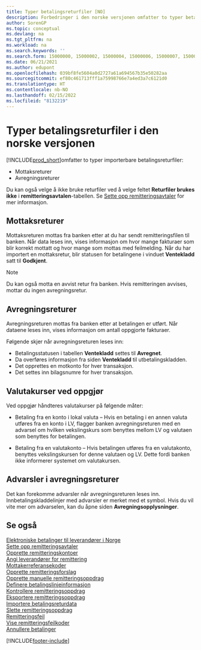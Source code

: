 ```yaml
---
title: Typer betalingsreturfiler [NO]
description: Forbedringer i den norske versjonen omfatter to typer betalingsreturfiler som kan importeres i Business Central.
author: SorenGP
ms.topic: conceptual
ms.devlang: na
ms.tgt_pltfrm: na
ms.workload: na
ms.search.keywords: ''
ms.search.form: 15000000, 15000002, 15000004, 15000006, 15000007, 15000010
ms.date: 06/21/2021
ms.author: edupont
ms.openlocfilehash: 039bf8fe5604a0d2727a61a694567b35e50282aa
ms.sourcegitcommit: ef80c461713fff1a75998766e7a4ed3a7c6121d0
ms.translationtype: HT
ms.contentlocale: nb-NO
ms.lasthandoff: 02/15/2022
ms.locfileid: "8132219"
---
```

# <a name="types-of-payment-returns-files-in-the-norwegian-version"></a>Typer betalingsreturfiler i den norske versjonen
[!INCLUDE[prod_short](../../includes/prod_short.md)]omfatter to typer importerbare betalingsreturfiler:  

- Mottaksreturer  
- Avregningsreturer  

Du kan også velge å ikke bruke returfiler ved å velge feltet **Returfiler brukes ikke** i **remitteringsavtalen**-tabellen. Se [Sette opp remitteringsavtaler](how-to-set-up-remittance-agreements.md) for mer informasjon.  

## <a name="receipt-returns"></a>Mottaksreturer  
Mottaksreturen mottas fra banken etter at du har sendt remitteringsfilen til banken. Når data leses inn, vises informasjon om hvor mange fakturaer som blir korrekt mottatt og hvor mange som mottas med feilmelding. Når du har importert en mottaksretur, blir statusen for betalingene i vinduet **Ventekladd** satt til **Godkjent**.  

> [!NOTE]  
>  Du kan også motta en avvist retur fra banken. Hvis remitteringen avvises, mottar du ingen avregningsretur.  

## <a name="settlement-returns"></a>Avregningsreturer  
Avregningsreturen mottas fra banken etter at betalingen er utført. Når dataene leses inn, vises informasjon om antall oppgjorte fakturaer.  

Følgende skjer når avregningsreturen leses inn:  

- Betalingsstatusen i tabellen **Ventekladd** settes til **Avregnet**.  
- Da overføres informasjon fra siden **Ventekladd** til utbetalingskladden.  
- Det opprettes en motkonto for hver transaksjon.  
- Det settes inn bilagsnumre for hver transaksjon.  

## <a name="exchange-rates-by-settlement"></a>Valutakurser ved oppgjør  
Ved oppgjør håndteres valutakurser på følgende måter:  

- Betaling fra en konto i lokal valuta – Hvis en betaling i en annen valuta utføres fra en konto i LV, flagger banken avregningsreturen med en advarsel om hvilken vekslingskurs som benyttes mellom LV og valutaen som benyttes for betalingen.  

- Betaling fra en valutakonto – Hvis betalingen utføres fra en valutakonto, benyttes vekslingskursen for denne valutaen og LV. Dette fordi banken ikke informerer systemet om valutakursen.  

## <a name="warnings-on-settlement-returns"></a>Advarsler i avregningsreturer  
Det kan forekomme advarsler når avregningsreturen leses inn. Innbetalingskladdelinjer med advarsler er merket med et symbol. Hvis du vil vite mer om advarselen, kan du åpne siden **Avregningsopplysninger**.  

## <a name="see-also"></a>Se også  
 [Elektroniske betalinger til leverandører i Norge](electronic-payments-to-vendors-in-norway.md)   
 [Sette opp remitteringsavtaler](how-to-set-up-remittance-agreements.md)   
 [Opprette remitteringskontoer](how-to-create-remittance-accounts.md)   
 [Angi leverandører for remittering](how-to-set-up-vendors-for-remittance.md)   
 [Mottakerreferansekoder](recipient-reference-codes.md)   
 [Opprette remitteringsforslag](how-to-create-remittance-suggestions.md)   
 [Opprette manuelle remitteringsoppdrag](how-to-create-manual-remittance-payments.md)   
 [Definere betalingslinjeinformasjon](how-to-set-up-payment-line-information.md)   
 [Kontrollere remitteringsoppdrag](how-to-test-remittance-payments.md)   
 [Eksportere remitteringsoppdrag](how-to-export-remittance-payments.md)   
 [Importere betalingsreturdata](how-to-import-payment-return-data.md)   
 [Slette remitteringsoppdrag](how-to-delete-remittance-payment-orders.md)   
 [Remitteringsfeil](remittance-errors.md)   
 [Vise remitteringsfeilkoder](how-to-view-remittance-error-codes.md)   
 [Annullere betalinger](how-to-cancel-payments.md)


[!INCLUDE[footer-include](../../includes/footer-banner.md)]
